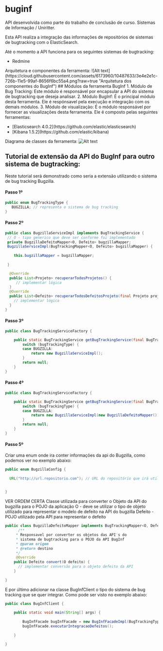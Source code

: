 # buginf
API desenvolvida como parte do trabalho de conclusão de curso. Sistemas de Informação / Uniritter.

Esta API realiza a integração das informações de repositórios de sistemas de bugtracking com o ElasticSearch. 

Até o momento a API funciona para os seguintes sistemas de bugtracking:
<ul>
<li>Redmine</li>
</ul>
Arquitetura e componentes da ferramenta: 
![Alt text](https://cloud.githubusercontent.com/assets/6173960/10487633/3e4e2e1c-726b-11e5-99af-8656f6bc55a4.png?raw=true "Arquitetura dos componentes do BugInf")
## Módulos da ferramenta BugInf
1. Módulo de Bug Tracking: Este módulo é responsável por encapsular a API do sistema de bugtracking que deseja analisar.
2. Módulo BugInf: É o principal módulo desta ferramenta. Ele é respónsavel pela execução e integração com os demais módulos.
3. Módulo de visualização: É o módulo responsável por fornecer as visualizações desta ferramenta. Ele é composto pelas seguintes ferramentas:
<ul>
<li>[Elasticsearch 4.0.2](https://github.com/elastic/elasticsearch)</li>
<li>[Kibana 1.5.2](https://github.com/elastic/kibana)</li>
</ul>




Diagrama de classes da ferramenta:
![Alt text](https://cloud.githubusercontent.com/assets/6173960/10487631/3c588058-726b-11e5-8ca9-10afd59416a9.png?raw=true "Diagrama de classe da ferramenta")

## Tutorial de extensão da API do BugInf para outro sistema de bugtracking:

Neste tutorial será demonstrado como seria a extensão utilizando o sistema de bug tracking Bugzilla.
#### Passo 1º
```JAVA
public enum BugTrackingType {
   BUGZILLA; // representa o sistema de bug tracking
} 
```
#### Passo 2º
```JAVA
public class BugzillaServiceImpl implements BugTrackingService {
 // O - tipo generico que deve ser conforme foi implementado 
 private BugzillaDefeitoMapper<O, Defeito> bugzillaMapper;
 BugzillaServiceImpl(BugTrackingMapper<O, Defeito> bugzillaMapper) {
	
	this.bugzillaMapper = bugzillaMapper;
	
 }

  @Override
  public List<Projeto> recuperarTodosProjetos() {
     // implementar lógica 
  }
  @Override
  public List<Defeito> recuperarTodosDefeitosProjeto(final Projeto projeto) {
    // implementar lógica
  }
} 
```
#### Passo 3º
```JAVA
public class BugTrackingServiceFactory {

  	public static BugTrackingService getBugTrackingService(final BugTrackingType bugTrackingType) {
		switch (bugTrackingType) {
		case BUGZILLA:
			return new BugzillaServiceImpl();
		}
		return null;
	}
} 
```
#### Passo 4º
```JAVA
public class BugTrackingServiceFactory {

  	public static BugTrackingService getBugTrackingService(final BugTrackingType bugTrackingType) {
		switch (bugTrackingType) {
		case BUGZILLA:
			return new BugzillaServiceImpl(new BugzillaDefeitoMapper());
		}
		return null;
	}
} 
```
#### Passo 5º
Criar uma enum onde ira conter informações da api do Bugzilla, como podemos ver no exemplo abaixo:
```JAVA
public enum BugzillaConfig {
  
  URL("http://url.repositorio.com"); // URL do repositório que irá utilizar.
  
  
} 
```

VER ORDEM CERTA
Classe utilizada para converter o Objeto da API do bugzilla para o POJO da aplicação
O - deve se utilizar o tipo de objeto utilizado para representar o modelo de defeito na API do bugzilla
Defeito - POJO utilizado pela API para representar o defeito
```JAVA
public class BugzillaDefeitoMapper implements BugTrackingMapper<O, Defeito> {
	  /**
	 * Responsavel por converter os objetos das API's do 
	 * sistema de bugtracking para o POJO da API BugInf
	 * @param origem
	 * @return destino
	 */
	 @Override
	public Defeito convert(O defeito) {
	  // implementar conversão para o objeto defeito da API
	}
  
} 
```


E por último adicionar na classe BugInfClient o tipo do sistema de bug tracking que se quer integrar. Como pode ser visto no exemplo abaixo:
```JAVA
public class BugInfClient {
	
	public static void main(String[] args) {
		
		BugInfFacade bugInfFacade = new BugInfFacadeImpl(BugTrackingType.BUGZILLA);
		bugInfFacade.executarIntegracaoDefeitos();
		
	}

}
```




